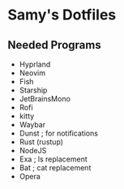 # Samy's Dotfiles

## Needed Programs

* Hyprland
* Neovim
* Fish
* Starship
* JetBrainsMono
* Rofi
* kitty
* Waybar
* Dunst ; for notifications
* Rust (rustup)
* NodeJS
* Exa ; ls replacement
* Bat ; cat replacement
* Opera
